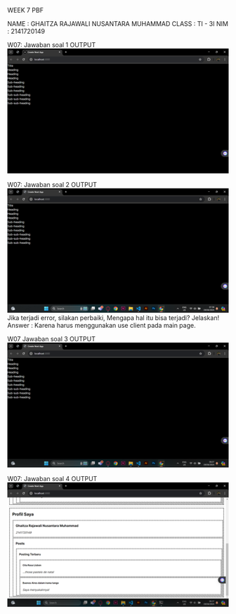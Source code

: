WEEK 7 PBF

NAME    : GHAITZA RAJAWALI NUSANTARA MUHAMMAD
CLASS   : TI - 3I
NIM     : 2141720149

W07: Jawaban soal 1
OUTPUT
![Praktikum_1](assets/image/W07_Jawaban_soal_1.png)

W07: Jawaban soal 2
OUTPUT
![Praktikum_2](assets/image/W07_Jawaban_soal_2.png)
Jika terjadi error, silakan perbaiki, Mengapa hal itu bisa terjadi? Jelaskan!
Answer : Karena harus menggunakan use client pada main page.

W07 Jawaban soal 3
OUTPUT
![Praktikum_3](assets/image/W07_Jawaban_soal_3.png)

W07: Jawaban soal 4
OUTPUT
![Praktikum_4](assets/image/W07_Jawaban_soal_4.png)